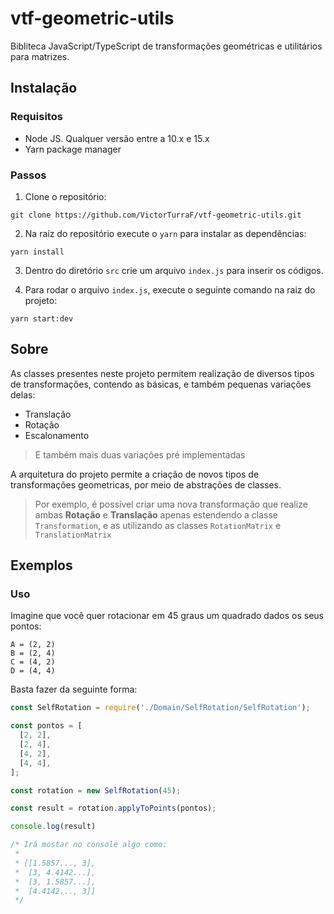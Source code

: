 # vtf-geometric-utils
Bibliteca JavaScript/TypeScript de transformações geométricas e utilitários para matrizes.

## Instalação

### Requisitos
- Node JS. Qualquer versão entre a 10.x e 15.x
- Yarn package manager

### Passos
1. Clone o repositório:
```
git clone https://github.com/VictorTurraF/vtf-geometric-utils.git
```

2. Na raíz do repositório execute o `yarn` para instalar as dependências:
```
yarn install
```

3. Dentro do diretório `src` crie um arquivo `index.js` para inserir os códigos.

4. Para rodar o arquivo `index.js`, execute o seguinte comando na raiz do projeto:
```
yarn start:dev
```

## Sobre
As classes presentes neste projeto permitem realização de diversos tipos de transformações, contendo as básicas, e também pequenas variações delas:

- Translação
- Rotação
- Escalonamento

> E também mais duas variações pré implementadas

A arquitetura do projeto permite a criação de novos tipos de transformações geometricas, por meio de abstrações de classes.

>Por exemplo, é possível criar uma nova transformação que realize ambas __Rotação__ e __Translação__ apenas estendendo a classe `Transformation`, e as utilizando as classes `RotationMatrix` e `TranslationMatrix`   

## Exemplos
### Uso

Imagine que você quer rotacionar em 45 graus um quadrado dados os seus pontos:
```
A = (2, 2)
B = (2, 4)
C = (4, 2)
D = (4, 4)
```

Basta fazer da seguinte forma:
```js
const SelfRotation = require('./Domain/SelfRotation/SelfRotation');

const pontos = [
  [2, 2],
  [2, 4],
  [4, 2],
  [4, 4],
];

const rotation = new SelfRotation(45);

const result = rotation.applyToPoints(pontos);

console.log(result)

/* Irá mostar no console algo como:
 *
 * [[1.5857..., 3], 
 *  [3, 4.4142...],
 *  [3, 1.5857...], 
 *  [4.4142..., 3]] 
 */
```